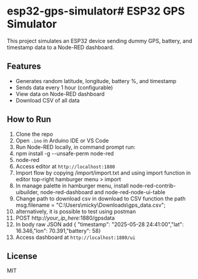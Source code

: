# esp32-gps-simulator# ESP32 GPS Simulator

This project simulates an ESP32 device sending dummy GPS, battery, and timestamp data to a Node-RED dashboard.

## Features

- Generates random latitude, longitude, battery %, and timestamp
- Sends data every 1 hour (configurable)
- View data on Node-RED dashboard
- Download CSV of all data

## How to Run

1. Clone the repo
2. Open `.ino` in Arduino IDE or VS Code
3. Run Node-RED locally, in command prompt run:
4. npm install -g --unsafe-perm node-red
5. node-red
6. Access editor at `http://localhost:1880`
7. Import flow by copying /import/import.txt and using import function in editor top-right hamburger menu > import 
8. In manage palette in hamburger menu, install node-red-contrib-uibuilder, node-red-dashboard and node-red-node-ui-table
9. Change path to download csv in download to CSV function the path msg.filename = "C:\\Users\\micky\\Downloads\\gps_data.csv";
10. alternatively, it is possible to test using postman
11. POST http://*your_ip_here*:1880/gpsdata
12. In body raw JSON add { "timestamp": "2025-05-28 24:41:00","lat": 16.346,"lon": 70.391,"battery": 58}
13. Access dashboard at `http://localhost:1880/ui`
## License

MIT